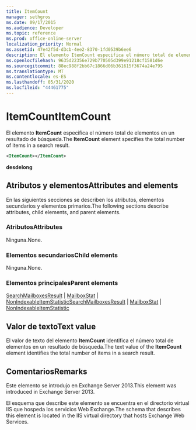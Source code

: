 ```yaml
---
title: ItemCount
manager: sethgros
ms.date: 09/17/2015
ms.audience: Developer
ms.topic: reference
ms.prod: office-online-server
localization_priority: Normal
ms.assetid: 47e42f5d-d3cb-4ee2-8370-1fd0539b6ee6
description: El elemento ItemCount especifica el número total de elementos en un resultado de búsqueda.
ms.openlocfilehash: 9635d22356e729b770505d399e91218cf1581d6e
ms.sourcegitcommit: 88ec988f2bb67c1866d06b361615f3674a24e795
ms.translationtype: MT
ms.contentlocale: es-ES
ms.lasthandoff: 05/31/2020
ms.locfileid: "44461775"
---
```

# <a name="itemcount"></a><span data-ttu-id="27093-103">ItemCount</span><span class="sxs-lookup"><span data-stu-id="27093-103">ItemCount</span></span>

<span data-ttu-id="27093-104">El elemento **ItemCount** especifica el número total de elementos en un resultado de búsqueda.</span><span class="sxs-lookup"><span data-stu-id="27093-104">The **ItemCount** element specifies the total number of items in a search result.</span></span> 
  
```XML
<ItemCount></ItemCount>
```

 <span data-ttu-id="27093-105">**desde**</span><span class="sxs-lookup"><span data-stu-id="27093-105">**long**</span></span>
## <a name="attributes-and-elements"></a><span data-ttu-id="27093-106">Atributos y elementos</span><span class="sxs-lookup"><span data-stu-id="27093-106">Attributes and elements</span></span>

<span data-ttu-id="27093-107">En las siguientes secciones se describen los atributos, elementos secundarios y elementos primarios.</span><span class="sxs-lookup"><span data-stu-id="27093-107">The following sections describe attributes, child elements, and parent elements.</span></span>
  
### <a name="attributes"></a><span data-ttu-id="27093-108">Atributos</span><span class="sxs-lookup"><span data-stu-id="27093-108">Attributes</span></span>

<span data-ttu-id="27093-109">Ninguna.</span><span class="sxs-lookup"><span data-stu-id="27093-109">None.</span></span>
  
### <a name="child-elements"></a><span data-ttu-id="27093-110">Elementos secundarios</span><span class="sxs-lookup"><span data-stu-id="27093-110">Child elements</span></span>

<span data-ttu-id="27093-111">Ninguna.</span><span class="sxs-lookup"><span data-stu-id="27093-111">None.</span></span>
  
### <a name="parent-elements"></a><span data-ttu-id="27093-112">Elementos principales</span><span class="sxs-lookup"><span data-stu-id="27093-112">Parent elements</span></span>

<span data-ttu-id="27093-113">[SearchMailboxesResult](searchmailboxesresult.md)  |  [MailboxStat](mailboxstat.md)  |  [NonIndexableItemStatistic](nonindexableitemstatistic.md)</span><span class="sxs-lookup"><span data-stu-id="27093-113">[SearchMailboxesResult](searchmailboxesresult.md) | [MailboxStat](mailboxstat.md) | [NonIndexableItemStatistic](nonindexableitemstatistic.md)</span></span>
  
## <a name="text-value"></a><span data-ttu-id="27093-114">Valor de texto</span><span class="sxs-lookup"><span data-stu-id="27093-114">Text value</span></span>

<span data-ttu-id="27093-115">El valor de texto del elemento **ItemCount** identifica el número total de elementos en un resultado de búsqueda.</span><span class="sxs-lookup"><span data-stu-id="27093-115">The text value of the **ItemCount** element identifies the total number of items in a search result.</span></span> 
  
## <a name="remarks"></a><span data-ttu-id="27093-116">Comentarios</span><span class="sxs-lookup"><span data-stu-id="27093-116">Remarks</span></span>

<span data-ttu-id="27093-117">Este elemento se introdujo en Exchange Server 2013.</span><span class="sxs-lookup"><span data-stu-id="27093-117">This element was introduced in Exchange Server 2013.</span></span>
  
<span data-ttu-id="27093-118">El esquema que describe este elemento se encuentra en el directorio virtual IIS que hospeda los servicios Web Exchange.</span><span class="sxs-lookup"><span data-stu-id="27093-118">The schema that describes this element is located in the IIS virtual directory that hosts Exchange Web Services.</span></span>
  

